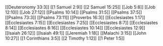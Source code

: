 [[Deuteronomy 33:3]]
[[1 Samuel 2:9]]
[[2 Samuel 15:25]]
[[Job 5:8]]
[[Job 12:10]]
[[Job 27:12]]
[[Psalms 10:14]]
[[Psalms 31:5]]
[[Psalms 37:5]]
[[Psalms 73:3]]
[[Psalms 73:11]]
[[Proverbs 16:3]]
[[Ecclesiastes 1:17]]
[[Ecclesiastes 7:15]]
[[Ecclesiastes 7:25]]
[[Ecclesiastes 8:7]]
[[Ecclesiastes 8:14]]
[[Ecclesiastes 8:16]]
[[Ecclesiastes 10:14]]
[[Ecclesiastes 12:9]]
[[Isaiah 26:12]]
[[Isaiah 49:1]]
[[Jeremiah 1:18]]
[[Malachi 3:15]]
[[John 10:27]]
[[1 Corinthians 3:5]]
[[2 Timothy 1:12]]
[[1 Peter 1:5]]
